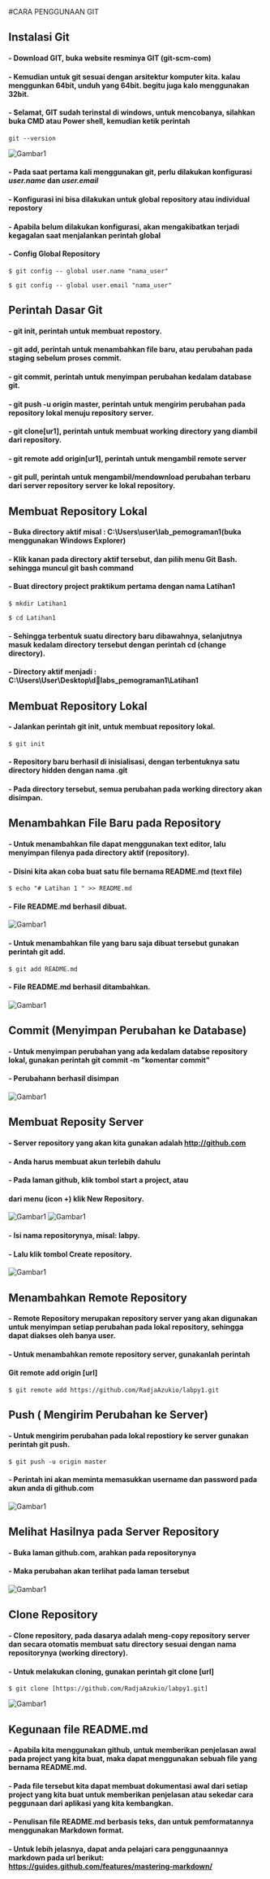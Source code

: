 #CARA PENGGUNAAN GIT

## Instalasi Git

#### - Download GIT, buka website resminya GIT (git-scm-com)
#### - Kemudian untuk git sesuai dengan arsitektur komputer kita. kalau menggunkan 64bit, unduh yang 64bit. begitu juga kalo menggunakan 32bit.
#### - Selamat, GIT sudah terinstal di windows, untuk mencobanya, silahkan buka CMD atau Power shell, kemudian ketik perintah
```
git --version
```
![Gambar1](gambar/git1.png)

#### - Pada saat pertama kali menggunakan git, perlu dilakukan konfigurasi *user.name* dan *user.email*
#### - Konfigurasi ini bisa dilakukan untuk global repository atau individual repostory
#### - Apabila belum dilakukan konfigurasi, akan mengakibatkan terjadi kegagalan saat menjalankan perintah global 


#### - Config Global Repository
```
$ git config -- global user.name "nama_user"
```
```
$ git config -- global user.email "nama_user"
```

## Perintah Dasar Git


#### - git init, perintah untuk membuat repostory.
#### - git add, perintah untuk menambahkan file baru, atau perubahan pada staging sebelum proses commit.
#### - git commit, perintah untuk menyimpan perubahan kedalam database git.
#### - git push -u origin master, perintah untuk mengirim perubahan pada repository lokal menuju repository server.
#### - git clone[ur1], perintah untuk membuat working directory yang diambil dari repository. 
#### - git remote add origin[ur1], perintah untuk mengambil remote server
#### - git pull, perintah untuk mengambil/mendownload perubahan terbaru dari server repository server ke lokal repository.

## Membuat Repository Lokal

#### - Buka directory aktif misal : C:\Users\user\lab_pemograman1(buka menggunakan Windows Explorer)
#### - Klik kanan pada directory aktif tersebut, dan pilih menu Git Bash. sehingga muncul git bash command
#### - Buat directory project praktikum pertama dengan nama Latihan1
```
$ mkdir Latihan1
```
```
$ cd Latihan1
```
#### - Sehingga terbentuk suatu directory baru dibawahnya, selanjutnya masuk kedalam directory tersebut dengan perintah cd (change directory).
#### - Directory aktif menjadi : C:\Users\User\Desktop\dlabs_pemograman1\Latihan1

## Membuat Repository Lokal

#### - Jalankan perintah git init, untuk membuat repository lokal.
```
$ git init
```
#### - Repository baru berhasil di inisialisasi, dengan terbentuknya satu directory hidden dengan nama .git
#### - Pada directory tersebut, semua perubahan pada working directory akan disimpan.

## Menambahkan File Baru pada Repository

#### - Untuk menambahkan file dapat menggunakan text editor, lalu menyimpan filenya pada directory aktif (repository).
#### - Disini kita akan coba buat satu file bernama README.md (text file)
```
$ echo "# Latihan 1 " >> README.md
```
#### - File README.md berhasil dibuat.
![Gambar1](gambar/git2.png)
#### - Untuk menambahkan file yang baru saja dibuat tersebut gunakan perintah git add.
```
$ git add README.md
```
#### - File README.md berhasil ditambahkan.

![Gambar1](gambar/git3.png)

## Commit (Menyimpan Perubahan ke Database)

#### - Untuk menyimpan perubahan yang ada kedalam databse repository lokal, gunakan perintah git commit -m "komentar commit"
#### - Perubahann berhasil disimpan

![Gambar1](gambar/git4.png)

## Membuat Reposity Server

#### - Server repository yang akan kita gunakan adalah http://github.com
#### - Anda harus membuat akun terlebih dahulu
#### - Pada laman github, klik tombol start a project, atau 
####   dari menu (icon +) klik New Repository.

![Gambar1](gambar/git5.png)
![Gambar1](gambar/git6.png)
#### - Isi nama repositorynya, misal: labpy.
#### - Lalu klik tombol Create repository.

![Gambar1](gambar/git7.png)

## Menambahkan Remote Repository

#### - Remote Repository merupakan repository server yang akan digunakan untuk menyimpan setiap perubahan pada lokal repository, sehingga dapat diakses oleh banya user.
#### - Untuk menambahkan remote repository server, gunakanlah perintah
####  Git remote add origin [url]
```
$ git remote add https://github.com/RadjaAzukio/labpy1.git
```
## Push ( Mengirim Perubahan ke Server)

#### - Untuk mengirim perubahan pada lokal repostiory ke server gunakan perintah git push.
```
$ git push -u origin master
```
#### - Perintah ini akan meminta memasukkan username dan password pada akun anda di github.com

![Gambar1](gambar/git8.png)

## Melihat Hasilnya pada Server Repository

#### - Buka laman github.com, arahkan pada repositorynya
#### - Maka perubahan akan terlihat pada laman tersebut

![Gambar1](gambar/git9.png)


## Clone Repository

#### - Clone repository, pada dasarya adalah meng-copy repository server dan secara otomatis membuat satu directory sesuai dengan nama repositorynya (working directory).
#### - Untuk melakukan cloning, gunakan perintah git clone [url]

```
$ git clone [https://github.com/RadjaAzukio/labpy1.git]
```


![Gambar1](gambar/git10.png)

## Kegunaan file README.md

#### - Apabila kita menggunakan github, untuk memberikan penjelasan awal pada project yang kita buat, maka dapat menggunakan sebuah file yang bernama README.md.
#### - Pada file tersebut kita dapat membuat dokumentasi awal dari setiap project yang kita buat untuk memberikan penjelasan atau sekedar cara peggunaan dari aplikasi yang kita kembangkan.
#### - Penulisan file README.md berbasis teks, dan untuk pemformatannya menggunakan Markdown format.
#### - Untuk lebih jelasnya, dapat anda pelajari cara penggunaannya markdown pada url berikut: https://guides.github.com/features/mastering-markdown/
